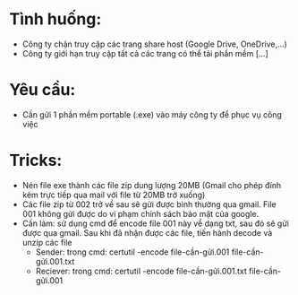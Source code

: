 # Tình huống:
- Công ty chặn truy cập các trang share host (Google Drive, OneDrive,...)
- Công ty giới hạn truy cập tất cả các trang có thể tải phần mềm
[...]

# Yêu cầu:
- Cần gửi 1 phần mềm portable (.exe) vào máy công ty để phục vụ công việc

# Tricks:
- Nén file exe thành các file zip dung lượng 20MB (Gmail cho phép đính kèm trực tiếp qua mail với file từ 20MB trở xuống)
- Các file zip từ 002 trở về sau sẽ gửi được bình thường qua gmail. File 001 không gửi được do vi phạm chính sách bảo mật của google.
- Cần làm: sử dụng cmd để encode file 001 này về dạng txt, sau đó sẽ gửi được qua gmail. Sau khi đã nhận được các file, tiến hành decode và unzip các file
   + Sender: trong cmd: certutil -encode file-cần-gửi.001 file-cần-gửi.001.txt
   + Reciever: trong cmd: certutil -encode file-cần-gửi.001.txt file-cần-gửi.001